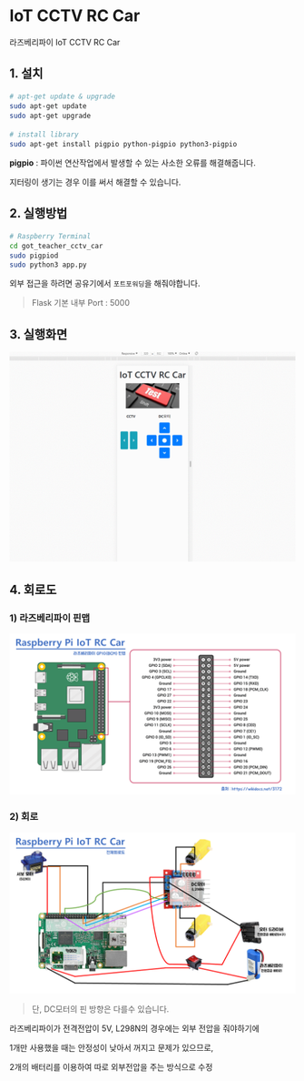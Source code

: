 # IoT CCTV RC Car

라즈베리파이 IoT CCTV RC Car



## 1. 설치

```bash
# apt-get update & upgrade
sudo apt-get update
sudo apt-get upgrade

# install library
sudo apt-get install pigpio python-pigpio python3-pigpio
```



**pigpio** : 파이썬 연산작업에서 발생할 수 있는 사소한 오류를 해결해줍니다.

지터링이 생기는 경우 이를 써서 해결할 수 있습니다.





## 2. 실행방법

```bash
# Raspberry Terminal
cd got_teacher_cctv_car
sudo pigpiod
sudo python3 app.py
```



외부 접근을 하려면 공유기에서 `포트포워딩`을 해줘야합니다.

> Flask 기본 내부 Port : 5000



## 3. 실행화면

![](./assets/IoT_RC_Car_page.gif)





## 4. 회로도

### 1) 라즈베리파이 핀맵

![라즈베리파이 핀맵](./assets/raspberry_pin_map.png)

### 2) 회로

![](./assets/IoT_RC_car_schematic.png)

> 단, DC모터의 핀 방향은 다를수 있습니다.


라즈베리파이가 전격전압이 5V, L298N의 경우에는 외부 전압을 줘야하기에

1개만 사용했을 때는 안정성이 낮아서 꺼지고 문제가 있으므로,

2개의 배터리를 이용하여 따로 외부전압을 주는 방식으로 수정